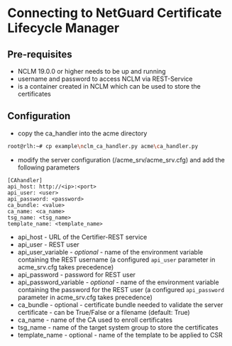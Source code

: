 <!-- markdownlint-disable  MD013 -->
<!-- wiki-title CA handler for NetGuard Certificate Lifecycle Manager -->
# Connecting to NetGuard Certificate Lifecycle Manager

## Pre-requisites

- NCLM 19.0.0 or higher needs to be up and running
- username and password to access NCLM via REST-Service
- is a container created in NCLM which can be used to store the certificates

## Configuration

- copy the ca_handler into the acme directory

```bash
root@rlh:~# cp example\nclm_ca_handler.py acme\ca_handler.py
```

- modify the server configuration (/acme_srv/acme_srv.cfg) and add the following parameters

```config
[CAhandler]
api_host: http://<ip>:<port>
api_user: <user>
api_password: <password>
ca_bundle: <value>
ca_name: <ca_name>
tsg_name: <tsg_name>
template_name: <template_name>
```

- api_host - URL of the Certifier-REST service
- api_user - REST user
- api_user_variable - *optional* - name of the environment variable containing the REST username (a configured `api_user` parameter in acme_srv.cfg takes precedence)
- api_password - password for REST user
- api_password_variable - *optional* - name of the environment variable containing the password for the REST user (a configured `api_password` parameter in acme_srv.cfg takes precedence)
- ca_bundle - optional - certificate bundle needed to validate the server certificate - can be True/False or a filename (default: True)
- ca_name - name of the CA used to enroll certificates
- tsg_name - name of the target system group to store the certificates
- template_name - optional - name of the template to be applied to CSR

